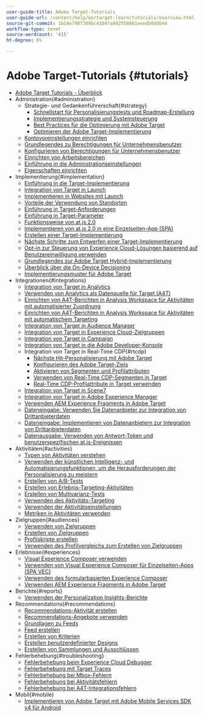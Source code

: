 ```yaml
---
user-guide-title: Adobe Target-Tutorials
user-guide-url: /content/help/en/target-learn/tutorials/overview.html
source-git-commit: 1b14e7987309bc4104fa842558861eeedb0ddb44
workflow-type: tm+mt
source-wordcount: '415'
ht-degree: 6%

---
```



# Adobe Target-Tutorials  {#tutorials}

+ [Adobe Target Tutorials - Überblick](../overview.md)
+ Administration{#administration}
   + Strategie- und Gedankenführerschaft{#strategy}
      + [Schnellstart für Personalisierungstests und Roadmap-Erstellung](../strategy/create-personalization-roadmap-testing-plan.md)
      + [Implementierungsstrategie und Systemsteuerung](../dev101/1-1-implementation-strategy-sys-governance.md)
      + [Best Practices für die Optimierung mit Adobe Target](../strategy/target-best-practices-for-optimization.md)
      + [Optimieren der Adobe Target-Implementierung](../strategy/optimize-your-target-implementation.md)
   + [Kontovoreinstellungen einrichten](../administration/set-up-account-preferences.md)
   + [Grundlegendes zu Berechtigungen für Unternehmensbenutzer](../administration/understanding-enterprise-user-permissions.md)
   + [Konfigurieren von Berechtigungen für Unternehmensbenutzer](../dev101/1-2-configure-ent-user-permissions.md)
   + [Einrichten von Arbeitsbereichen](../administration/set-up-workspaces.md)
   + [Einführung in die Administrationseinstellungen](../dev101/1-3-intro-to-admin-setup.md)
   + [Eigenschaften einrichten](../administration/set-up-properties.md)
+ Implementierung{#implementation}
   + [Einführung in die Target-Implementierung](../dev101/2-1-intro-to-target-implementation.md)
   + [Integration von Target in Launch](../dev101/3-1-target-launch.md)
   + [Implementieren in Websites mit Launch](https://experienceleague.adobe.com/docs/launch-learn/implementing-in-websites-with-launch/index.html?lang=en)
   + [Vorteile der Verwendung von Standorten](../dev101/2-2-benefits-of-locations.md)
   + [Einführung in Target-Anforderungen](../dev101/2-3-intro-to-target-requests.md)
   + [Einführung in Target-Parameter](../dev101/2-4-intro-to-target-params.md)
   + [Funktionsweise von at.js 2.0](../implementation/understanding-how-atjs-20-works.md)
   + [Implementieren von at.js 2.0 in eine Einzelseiten-App (SPA)](../implementation/implement-atjs-20-in-a-single-page-application.md)
   + [Erstellen einer Target-Implementierung](../dev101/2-5-design-target-implementation.md)
   + [Nächste Schritte zum Entwerfen einer Target-Implementierung](../dev101/2-6-next-steps-design-target-implementation.md)
   + [Opt-in zur Steuerung von Experience Cloud-Lösungen basierend auf Benutzereinwilligung verwenden](https://experienceleague.adobe.com/docs/id-service/using/implementation/opt-in-service/use-opt-in-to-control-experience-cloud-activities-based-on-user-consent.html?lang=en)
   + [Grundlegendes zur Adobe Target Hybrid-Implementierung](../implementation/hybrid-deployment.md)
   + [Überblick über die On-Device Decisioning](../implementation/on-device-decisioning-overview.md)
   + [Implementierungsmuster für Adobe Target](../implementation/implementation-patterns-for-adobe-target.md)
+ Integrationen{#integrations}
   + [Integration von Target in Analytics](../dev101/3-2-target-analytics.md)
   + [Verwenden von Analytics als Datenquelle für Target (A4T)](../integrations/use-analytics-as-a-data-source-a4t.md)
   + [Einrichten von A4T-Berichten in Analysis Workspace für Aktivitäten mit automatisierter Zuordnung](../integrations/set-up-a4t-reports-in-analysis-workspace-for-auto-allocate-activities.md)
   + [Einrichten von A4T-Berichten in Analysis Workspace für Aktivitäten mit automatischem Targeting](../integrations/set-up-a4t-reports-in-analysis-workspace-for-auto-target-activities.md)
   + [Integration von Target in Audience Manager](../dev101/3-3-target-dmp.md)
   + [Integration von Target in Experience Cloud-Zielgruppen](../dev101/3-4-target-exc-audiences.md)
   + [Integration von Target in Campaign](../dev101/3-6-target-campaign.md)
   + [Integration von Target in die Adobe Developer-Konsole](../dev101/3-7-target-io.md)
   + Integration von Target in Real-Time CDP{#rtcdp}
      + [Nächste Hit-Personalisierung mit Adobe Target](../integrations/rtcdp/next-hit-personalization.md)
      + [Konfigurieren des Adobe Target-Ziels](../integrations/rtcdp/configure-the-target-destination.md)
      + [Aktivieren von Segmenten und Profilattributen](../integrations/rtcdp/activate-segments-and-profile-attributes.md)
      + [Verwenden von Real-Time CDP-Segmenten in Target](../integrations/rtcdp/use-rtcdp-segments-in-target.md)
      + [Real-Time CDP-Profilattribute in Target verwenden](../integrations/rtcdp/use-rtcdp-profile-attributes-in-target.md)
   + [Integration von Target in Scene7](../dev101/3-8-target-scene7.md)
   + [Integration von Target in Adobe Experience Manager](../dev101/3-5-target-aem.md)
   + [Verwenden AEM Experience Fragments in Adobe Target](https://helpx.adobe.com/experience-manager/kt/sites/using/experience-fragment-target-offer-feature-video-use.html)
   + [Dateneingabe: Verwenden Sie Datenanbieter zur Integration von Drittanbieterdaten](../integrations/use-data-providers-to-integrate-third-party-data.md)
   + [Dateneingabe: Implementieren von Datenanbietern zur Integration von Drittanbieterdaten](../integrations/implement-data-providers-to-integrate-third-party-data.md)
   + [Datenausgabe: Verwenden von Antwort-Token und benutzerspezifischen at.js-Ereignissen](../integrations/use-response-tokens-and-atjs-custom-events.md)
+ Aktivitäten{#activities}
   + [Typen von Aktivitäten verstehen](../activities/understanding-the-types-of-activities.md)
   + [Verwenden der künstlichen Intelligenz- und Automatisierungsfunktionen, um die Herausforderungen der Personalisierung zu meistern](../activities/use-the-artificial-intelligence-and-automation-capabilities-to-meet-the-challenges-of-personalization.md)
   + [Erstellen von A/B-Tests](../activities/create-ab-tests.md)
   + [Erstellen von Erlebnis-Targeting-Aktivitäten](../activities/create-experience-targeting-activities.md)
   + [Erstellen von Multivarianz-Tests](../activities/create-multivariate-tests.md)
   + [Verwenden des Aktivitäts-Targeting](../activities/use-activity-targeting.md)
   + [Verwenden der Aktivitätseinstellungen](../activities/use-activity-settings.md)
   + [Metriken in Aktivitäten verwenden](../activities/use-metrics-in-activities.md)
+ Zielgruppen{#audiences}
   + [Verwenden von Zielgruppen](../audiences/use-audiences.md)
   + [Erstellen von Zielgruppen](../audiences/create-audiences.md)
   + [Profilskripte erstellen](../audiences/create-profile-scripts.md)
   + [Verwenden des Profilvergleichs zum Erstellen von Zielgruppen](../audiences/use-profile-comparison-to-build-audiences.md)
+ Erlebnisse{#experiences}
   + [Visual Experience Composer verwenden](../experiences/use-the-visual-experience-composer.md)
   + [Verwenden von Visual Experience Composer für Einzelseiten-Apps (SPA VEC)](../experiences/use-the-visual-experience-composer-for-single-page-applications.md)
   + [Verwenden des formularbasierten Experience Composer](../experiences/use-the-form-based-experience-composer.md)
   + [Verwenden AEM Experience Fragments in Adobe Target](https://helpx.adobe.com/experience-manager/kt/sites/using/experience-fragment-target-offer-feature-video-use.html)
+ Berichte{#reports}
   + [Verwenden der Personalization Insights-Berichte](../reports/use-the-personalization-insights-reports.md)
+ Recommendations{#recommendations}
   + [Recommendations-Aktivität erstellen](../recommendations/create-a-recommendations-activity.md)
   + [Recommendations-Angebote verwenden](../recommendations/use-recommendations-offers.md)
   + [Grundlagen zu Feeds](../recommendations/understanding-feeds.md)
   + [Feed erstellen](../recommendations/create-a-feed.md)
   + [Erstellen von Kriterien](../recommendations/create-criteria.md)
   + [Erstellen benutzerdefinierter Designs](../recommendations/create-custom-designs.md)
   + [Erstellen von Sammlungen und Ausschlüssen](../recommendations/create-collections-and-exclusions.md)
+ Fehlerbehebung{#troubleshooting}
   + [Fehlerbehebung beim Experience Cloud Debugger](../troubleshooting/troubleshoot-with-the-experience-cloud-debugger.md)
   + [Fehlerbehebung mit Target Traces](../troubleshooting/troubleshoot-with-target-traces.md)
   + [Fehlerbehebung bei Mbox-Fehlern](../dev101/4-1-troubleshoot-mbox-errors.md)
   + [Fehlerbehebung bei Aktivitätsfehlern](../dev101/4-2-troubleshoot-activity-errors.md)
   + [Fehlerbehebung bei A4T-Integrationsfehlern](../dev101/4-3-troubleshoot-integration-errors.md)
+ Mobil{#mobile}
   + [Implementieren von Adobe Target mit Adobe Mobile Services SDK v4 für Android](../mobile-v4/overview.md)
